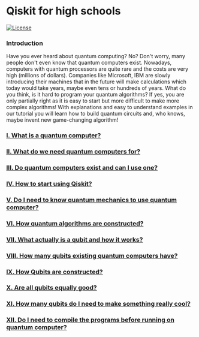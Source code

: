 # Qiskit for high schools
[![License](https://img.shields.io/github/license/Qiskit/qiskit-tutorials.svg?style=popout-square)](https://opensource.org/licenses/Apache-2.0)

### Introduction
Have you ever heard about quantum computing? No? Don't worry, many people don't even know that quantum computers exist. Nowadays, computers with quantum processors are quite rare and the costs are very high (millions of dollars). Companies like Microsoft, IBM are slowly introducing their machines that in the future will make calculations which today would take years, maybe even tens or hundreds of years. What do you think, is it hard to program your quantum algorithms? If yes, you are only partially right as it is easy to start but more difficult to make more complex algorithms! With explanations and easy to understand examples in our tutorial you will learn how to build quantum circuits and, who knows, maybe invent new game-changing algorithm!

### [I. What is a quantum computer?](https://github.com/tstopa/Qiskit_for_high_schools/blob/main/tutorial/What%20is%20a%20quantum%20computer.md)

### [II. What do we need quantum computers for?](https://github.com/tstopa/Qiskit_for_high_schools/blob/main/tutorial/What%20do%20we%20need%20quantum%20computers%20for.ipynb)

### [III. Do quantum computers exist and can I use one?](https://github.com/tstopa/Qiskit_for_high_schools/blob/main/tutorial/Do%20quantum%20computers%20exist%20and%20can%20I%20use%20one.md)

### [IV. How to start using Qiskit?](https://github.com/tstopa/Qiskit_for_high_schools/blob/main/tutorial/How%20to%20start%20using%20Qiskit.ipynb)

### [V. Do I need to know quantum mechanics to use quantum computer?](https://github.com/tstopa/Qiskit_for_high_schools/blob/main/tutorial/Do%20I%20need%20to%20know%20quantum%20mechanics%20to%20use%20quantum%20computer.ipynb)

### [VI. How quantum algorithms are constructed?](https://github.com/tstopa/Qiskit_for_high_schools/blob/main/tutorial/How%20quantum%20algorithms%20are%20constructed.ipynb)

### [VII. What actually is a qubit and how it works?](https://github.com/tstopa/Qiskit_for_high_schools/blob/main/tutorial/What%20actually%20is%20a%20qubit%20and%20how%20it%20works.ipynb)

### [VIII. How many qubits existing quantum computers have?](https://github.com/tstopa/Qiskit_for_high_schools/blob/main/tutorial/How%20many%20qubits%20existing%20quantum%20computers%20have.ipynb)

### [IX. How Qubits are constructed?](https://github.com/tstopa/Qiskit_for_high_schools/blob/main/tutorial/Transmon%20Qubits.ipynb)

### [X. Are all qubits equally good?](https://github.com/tstopa/Qiskit_for_high_schools/blob/main/tutorial/Are%20all%20qubits%20equally%20good.ipynb)

### [XI. How many qubits do I need to make something really cool?](https://github.com/tstopa/Qiskit_for_high_schools/blob/main/tutorial/How%20many%20qubits%20do%20I%20need%20to%20make%20something%20really%20cool.ipynb)

### [XII. Do I need to compile the programs before running on quantum computer?](https://github.com/tstopa/Qiskit_for_high_schools/blob/main/tutorial/Do%20I%20need%20to%20compile%20the%20programs%20before%20running%20on%20quantum%20computer.ipynb)
